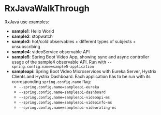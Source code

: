 # RxJavaWalkThrough

RxJava use examples:

* **sample1**: Hello World
* **sample2**: stopwatch
* **sample3**: hot/cold observables + different types of subjects + unsubscribing
* **sample4**: videoService observable API
* **sample5**: Spring Boot Video App, showing sync and async controller usage of the sample4 observable API.
  Run with `--spring.config.name=sample5-application`
* **sampleapi**: Spring Boot Video Microservices with Eureka Server, Hystrix Clients and Hystrix Dashboard. Each application has to be run with its corresponding `spring.config.name` flag:
  * `--spring.config.name=sampleapi-eureka`
  * `--spring.config.name=sampleapi-dashboard`
  * `--spring.config.name=sampleapi-videoapi-ms`
  * `--spring.config.name=sampleapi-videoinfo-ms`
  * `--spring.config.name=sampleapi-videorating-ms`
